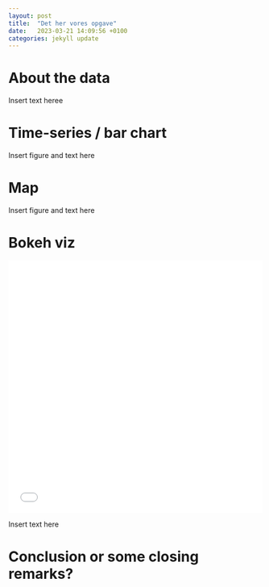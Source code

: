```yaml
---
layout: post
title:  "Det her vores opgave"
date:   2023-03-21 14:09:56 +0100
categories: jekyll update
---
```


# About the data

Insert text heree

# Time-series / bar chart

Insert figure and text here


# Map

Insert figure and text here


# Bokeh viz

<iframe src="/flowers.html"
    sandbox="allow-same-origin allow-scripts"
    width="100%"
    height="500"
    scrolling="no"
    seamless="seamless"
    frameborder="0">
</iframe>

Insert text here


# Conclusion or some closing remarks?


